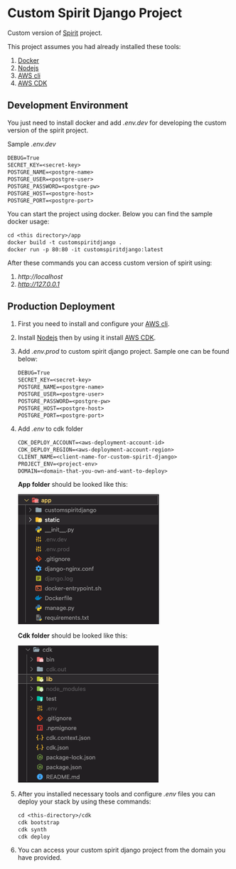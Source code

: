 # Custom Spirit Django Project

Custom version of [Spirit](https://github.com/nitely/Spirit) project. 

This project assumes you had already installed these tools:

1. [Docker](https://www.docker.com/)
2. [Nodejs](https://nodejs.org/en/download/)
3. [AWS cli](https://aws.amazon.com/cli/?nc1=h_ls)
4. [AWS CDK](https://docs.aws.amazon.com/cdk/latest/guide/getting_started.html)

## Development Environment

You just need to install docker and add *.env.dev* for developing the custom version of the spirit project.

Sample *.env.dev*
```
DEBUG=True
SECRET_KEY=<secret-key>
POSTGRE_NAME=<postgre-name>
POSTGRE_USER=<postgre-user>
POSTGRE_PASSWORD=<postgre-pw>
POSTGRE_HOST=<postgre-host>
POSTGRE_PORT=<postgre-port>
```

You can start the project using docker.
Below you can find the sample docker usage:

```
cd <this directory>/app
docker build -t customspiritdjango .
docker run -p 80:80 -it customspiritdjango:latest
```

After these commands you can access custom version of spirit using:
1. _http://localhost_
2. _http://127.0.0.1_

## Production Deployment

1. First you need to install and configure your [AWS cli](https://docs.aws.amazon.com/cli/latest/userguide/cli-configure-quickstart.html).

2. Install [Nodejs](https://nodejs.org/tr/download/package-manager/) then by using it install [AWS CDK](https://docs.aws.amazon.com/cdk/latest/guide/getting_started.html).

3. Add *.env.prod* to custom spirit django project. Sample one can be found below:
    ```
    DEBUG=True
    SECRET_KEY=<secret-key>
    POSTGRE_NAME=<postgre-name>
    POSTGRE_USER=<postgre-user>
    POSTGRE_PASSWORD=<postgre-pw>
    POSTGRE_HOST=<postgre-host>
    POSTGRE_PORT=<postgre-port>
    ```

4. Add *.env* to cdk folder
    ```
    CDK_DEPLOY_ACCOUNT=<aws-deployment-account-id>
    CDK_DEPLOY_REGION=<aws-deployment-account-region>
    CLIENT_NAME=<client-name-for-custom-spirit-django>
    PROJECT_ENV=<project-env>
    DOMAIN=<domain-that-you-own-and-want-to-deploy>
    ```

    **App folder** should be looked like this:

    ![](app.png)

    **Cdk folder** should be looked like this:

    ![](cdk.png)

5. After you installed necessary tools and configure *.env* files you can deploy your stack by using these commands:

    ```
    cd <this-directory>/cdk
    cdk bootstrap
    cdk synth
    cdk deploy
    ```
6. You can access your custom spirit django project from the domain you have provided.
